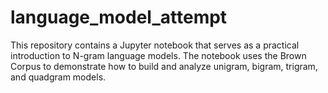 # language_model_attempt
This repository contains a Jupyter notebook that serves as a practical introduction to N-gram language models. The notebook uses the Brown Corpus to demonstrate how to build and analyze unigram, bigram, trigram, and quadgram models.
